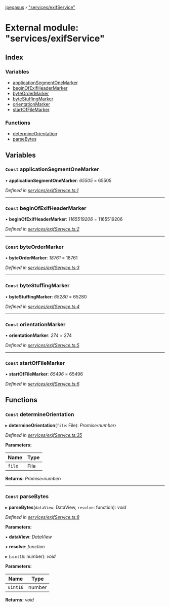 [jpegasus](../README.md) › ["services/exifService"](_services_exifservice_.md)

# External module: "services/exifService"

## Index

### Variables

* [applicationSegmentOneMarker](_services_exifservice_.md#const-applicationsegmentonemarker)
* [beginOfExifHeaderMarker](_services_exifservice_.md#const-beginofexifheadermarker)
* [byteOrderMarker](_services_exifservice_.md#const-byteordermarker)
* [byteStuffingMarker](_services_exifservice_.md#const-bytestuffingmarker)
* [orientationMarker](_services_exifservice_.md#const-orientationmarker)
* [startOfFileMarker](_services_exifservice_.md#const-startoffilemarker)

### Functions

* [determineOrientation](_services_exifservice_.md#const-determineorientation)
* [parseBytes](_services_exifservice_.md#const-parsebytes)

## Variables

### `Const` applicationSegmentOneMarker

• **applicationSegmentOneMarker**: *65505* = 65505

*Defined in [services/exifService.ts:1](https://github.com/TonyBrobston/jpegasus/blob/03dd45f/src/services/exifService.ts#L1)*

___

### `Const` beginOfExifHeaderMarker

• **beginOfExifHeaderMarker**: *1165519206* = 1165519206

*Defined in [services/exifService.ts:2](https://github.com/TonyBrobston/jpegasus/blob/03dd45f/src/services/exifService.ts#L2)*

___

### `Const` byteOrderMarker

• **byteOrderMarker**: *18761* = 18761

*Defined in [services/exifService.ts:3](https://github.com/TonyBrobston/jpegasus/blob/03dd45f/src/services/exifService.ts#L3)*

___

### `Const` byteStuffingMarker

• **byteStuffingMarker**: *65280* = 65280

*Defined in [services/exifService.ts:4](https://github.com/TonyBrobston/jpegasus/blob/03dd45f/src/services/exifService.ts#L4)*

___

### `Const` orientationMarker

• **orientationMarker**: *274* = 274

*Defined in [services/exifService.ts:5](https://github.com/TonyBrobston/jpegasus/blob/03dd45f/src/services/exifService.ts#L5)*

___

### `Const` startOfFileMarker

• **startOfFileMarker**: *65496* = 65496

*Defined in [services/exifService.ts:6](https://github.com/TonyBrobston/jpegasus/blob/03dd45f/src/services/exifService.ts#L6)*

## Functions

### `Const` determineOrientation

▸ **determineOrientation**(`file`: File): *Promise‹number›*

*Defined in [services/exifService.ts:35](https://github.com/TonyBrobston/jpegasus/blob/03dd45f/src/services/exifService.ts#L35)*

**Parameters:**

Name | Type |
------ | ------ |
`file` | File |

**Returns:** *Promise‹number›*

___

### `Const` parseBytes

▸ **parseBytes**(`dataView`: DataView, `resolve`: function): *void*

*Defined in [services/exifService.ts:8](https://github.com/TonyBrobston/jpegasus/blob/03dd45f/src/services/exifService.ts#L8)*

**Parameters:**

▪ **dataView**: *DataView*

▪ **resolve**: *function*

▸ (`uint16`: number): *void*

**Parameters:**

Name | Type |
------ | ------ |
`uint16` | number |

**Returns:** *void*
